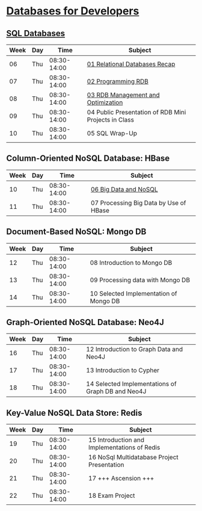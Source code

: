 # [Databases for Developers](https://datsoftlyngby.github.io/soft2020spring/DB/)

## [SQL Databases](sql_notes.md)

| Week | Day | Time        | Subject                                                                      |
| ---- | --- | ----------- | ---------------------------------------------------------------------------- |
| 06   | Thu | 08:30-14:00 | [01 Relational Databases Recap](SQL/relational_databases_recap.md)           |
| 07   | Thu | 08:30-14:00 | [02 Programming RDB](SQL/programming_rdb.md)                                 |
| 08   | Thu | 08:30-14:00 | [03 RDB Management and Optimization](SQL/rdb_management_and_optimization.md) |
| 09   | Thu | 08:30-14:00 | 04 Public Presentation of RDB Mini Projects in Class                         |
| 10   | Thu | 08:30-14:00 | 05 SQL Wrap-Up                                                               |

## Column-Oriented NoSQL Database: HBase

| Week | Day | Time        | Subject                                                             |
| ---- | --- | ----------- | ------------------------------------------------------------------- |
| 10   | Thu | 08:30-14:00 | [06 Big Data and NoSQL](NoSQL/ColumnOriented/big_data_and_nosql.md) |
| 11   | Thu | 08:30-14:00 | 07 Processing Big Data by Use of HBase                              |

## Document-Based NoSQL: Mongo DB

| Week | Day | Time        | Subject                                |
| ---- | --- | ----------- | -------------------------------------- |
| 12   | Thu | 08:30-14:00 | 08 Introduction to Mongo DB            |
| 13   | Thu | 08:30-14:00 | 09 Processing data with Mongo DB       |
| 14   | Thu | 08:30-14:00 | 10 Selected Implementation of Mongo DB |

## Graph-Oriented NoSQL Database: Neo4J

| Week | Day | Time        | Subject                                           |
| ---- | --- | ----------- | ------------------------------------------------- |
| 16   | Thu | 08:30-14:00 | 12 Introduction to Graph Data and Neo4J           |
| 17   | Thu | 08:30-14:00 | 13 Introduction to Cypher                         |
| 18   | Thu | 08:30-14:00 | 14 Selected Implementations of Graph DB and Neo4J |

## Key-Value NoSQL Data Store: Redis

| Week | Day | Time        | Subject                                      |
| ---- | --- | ----------- | -------------------------------------------- |
| 19   | Thu | 08:30-14:00 | 15 Introduction and Implementations of Redis |
| 20   | Thu | 08:30-14:00 | 16 NoSql Multidatabase Project Presentation  |
| 21   | Thu | 08:30-14:00 | 17 +++ Ascension +++                         |
| 22   | Thu | 08:30-14:00 | 18 Exam Project                              |
